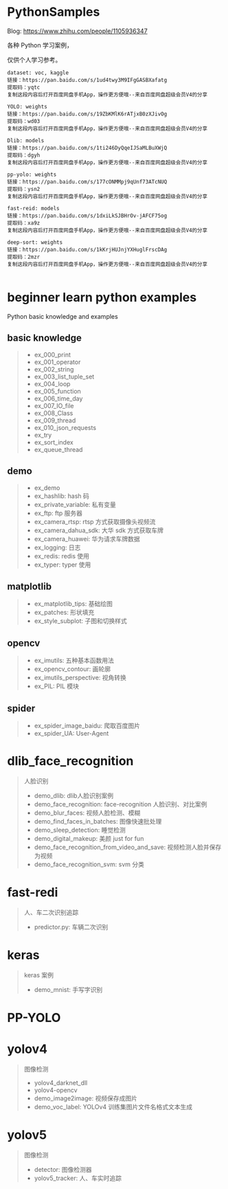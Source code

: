 # PythonSamples
Blog: https://www.zhihu.com/people/1105936347

各种 Python 学习案例，

仅供个人学习参考。

```
dataset: voc, kaggle
链接：https://pan.baidu.com/s/1ud4twy3M9IFgGASBXafatg 
提取码：yqtc 
复制这段内容后打开百度网盘手机App，操作更方便哦--来自百度网盘超级会员V4的分享

YOLO: weights
链接：https://pan.baidu.com/s/19ZbKMlK6rATjxB0zXJivOg 
提取码：wd03 
复制这段内容后打开百度网盘手机App，操作更方便哦--来自百度网盘超级会员V4的分享

Dlib: models
链接：https://pan.baidu.com/s/1ti246DyQqeIJSaMLBuXWjQ 
提取码：dgyh 
复制这段内容后打开百度网盘手机App，操作更方便哦--来自百度网盘超级会员V4的分享

pp-yolo: weights
链接：https://pan.baidu.com/s/177cONMMpj9qUnf73ATcNUQ 
提取码：ysn2 
复制这段内容后打开百度网盘手机App，操作更方便哦--来自百度网盘超级会员V4的分享

fast-reid: models
链接：https://pan.baidu.com/s/1dxiLkSJBHrOv-jAFCF75og 
提取码：xa9z 
复制这段内容后打开百度网盘手机App，操作更方便哦--来自百度网盘超级会员V4的分享

deep-sort: weights
链接：https://pan.baidu.com/s/1kKrjHUJnjYXHuglFrscDAg 
提取码：2mzr 
复制这段内容后打开百度网盘手机App，操作更方便哦--来自百度网盘超级会员V4的分享


```

# beginner learn python examples
Python basic knowledge and examples
## basic knowledge
> - ex_000_print
> - ex_001_operator
> - ex_002_string
> - ex_003_list_tuple_set
> - ex_004_loop
> - ex_005_function
> - ex_006_time_day
> - ex_007_IO_file
> - ex_008_Class
> - ex_009_thread
> - ex_010_json_requests
> - ex_try
> - ex_sort_index
> - ex_queue_thread

## demo
> - ex_demo
> - ex_hashlib: hash 码
> - ex_private_variable: 私有变量
> - ex_ftp: ftp 服务器
> - ex_camera_rtsp: rtsp 方式获取摄像头视频流
> - ex_camera_dahua_sdk: 大华 sdk 方式获取车牌
> - ex_camera_huawei: 华为请求车牌数据
> - ex_logging: 日志
> - ex_redis: redis 使用
> - ex_typer: typer 使用

## matplotlib
> - ex_matplotlib_tips: 基础绘图
> - ex_patches: 形状填充
> - ex_style_subplot: 子图和切换样式

## opencv
> - ex_imutils: 五种基本函数用法
> - ex_opencv_contour: 画轮廓
> - ex_imutils_perspective: 视角转换
> - ex_PIL: PIL 模块

## spider
> - ex_spider_image_baidu: 爬取百度图片
> - ex_spider_UA: User-Agent


# dlib_face_recognition
> 人脸识别
> - demo_dlib: dlib人脸识别案例
> - demo_face_recognition: face-recognition 人脸识别、对比案例
> - demo_blur_faces: 视频人脸检测、模糊
> - demo_find_faces_in_batches: 图像快速批处理
> - demo_sleep_detection: 睡觉检测
> - demo_digital_makeup: 美颜 just for fun
> - demo_face_recognition_from_video_and_save: 视频检测人脸并保存为视频
> - demo_face_recognition_svm: svm 分类

# fast-redi
> 人、车二次识别追踪
> - predictor.py: 车辆二次识别


# keras
> keras 案例
> - demo_mnist: 手写字识别


# PP-YOLO


# yolov4
> 图像检测
> - yolov4_darknet_dll
> - yolov4-opencv
> - demo_image2image: 视频保存成图片
> - demo_voc_label: YOLOv4 训练集图片文件名格式文本生成


# yolov5
> 图像检测
> - detector: 图像检测器
> - yolov5_tracker: 人、车实时追踪


